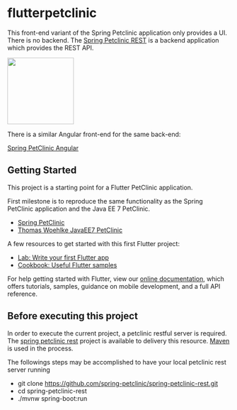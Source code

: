 # flutterpetclinic

This front-end variant of the Spring Petclinic application only provides a UI. There is no backend. The [Spring Petclinic REST](https://github.com/spring-petclinic/spring-petclinic-REST) is a backend application which provides the REST API.

<img src="https://user-images.githubusercontent.com/595430/87874707-579ccc00-c9a2-11ea-935b-9ecb4fd12e21.png" width="150">

There is a similar Angular front-end for the same back-end:

[Spring PetClinic Angular](https://github.com/spring-petclinic/spring-petclinic-angular)

## Getting Started

This project is a starting point for a Flutter PetClinic application.

First milestone is to reproduce the same functionality as the Spring PetClinic application and the Java EE 7 PetClinic.

- [Spring PetClinic](https://github.com/spring-projects/spring-petclinic)
- [Thomas Woehlke JavaEE7 PetClinic](https://thomas-woehlke.blogspot.com/2014/02/java-ee-7-petclinic.html)

A few resources to get started with this first Flutter project:

- [Lab: Write your first Flutter app](https://flutter.dev/docs/get-started/codelab)
- [Cookbook: Useful Flutter samples](https://flutter.dev/docs/cookbook)

For help getting started with Flutter, view our
[online documentation](https://flutter.dev/docs), which offers tutorials,
samples, guidance on mobile development, and a full API reference.

## Before executing this project

In order to execute the current project, a petclinic restful server is required. The [spring petclinic rest](https://github.com/spring-petclinic/spring-petclinic-rest.git) project is available to delivery this resource. [Maven](https://maven.apache.org/) is used in the process.

The followings steps may be accomplished to have your local petclinic rest server running
- git clone https://github.com/spring-petclinic/spring-petclinic-rest.git
- cd spring-petclinic-rest
- ./mvnw spring-boot:run
